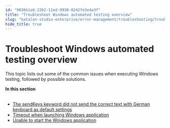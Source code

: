 ```yaml
---
id: "9036b1a0-22b2-11ed-9930-0242fe3e4a3f"
title: "Troubleshoot Windows automated testing overview"
slug: "katalon-studio-enterprise/error-management/troubleshooting/troubleshoot-windows-automated-testing/troubleshoot-windows-automated-testing-overview"
hide_title: true
---
```


# <a id="id" class="anchor_top_offset"/><a id="ariaid-title1" class="anchor_top_offset"/>Troubleshoot Windows automated testing overview

<p xmlns="http://www.w3.org/1999/xhtml" className="p">This topic lists out some of the common issues when executing Windows testing, followed by possible solutions.</p> 
<nav xmlns="http://www.w3.org/1999/xhtml" role="navigation" className="related-links"><div className="linklist"><strong>In this section</strong><br /><br /><ul className="linklist"><li className="linklist"><a className="link" href="/docs/legacy/katalon-studio-enterprise/error-management/troubleshooting/troubleshoot-windows-automated-testing/the-sendkeys-keyword-did-not-send-the-correct-text-with-german-keyboard-as-default-settings">The sendKeys keyword did not send the correct text with German keyboard as default settings</a></li><li className="linklist"><a className="link" href="/docs/legacy/katalon-studio-enterprise/error-management/troubleshooting/troubleshoot-windows-automated-testing/timeout-when-launching-windows-application">Timeout when launching Windows application</a></li><li className="linklist"><a className="link" href="/docs/legacy/katalon-studio-enterprise/error-management/troubleshooting/troubleshoot-windows-automated-testing/unable-to-start-the-windows-application">Unable to start the Windows application</a></li></ul></div></nav> 
